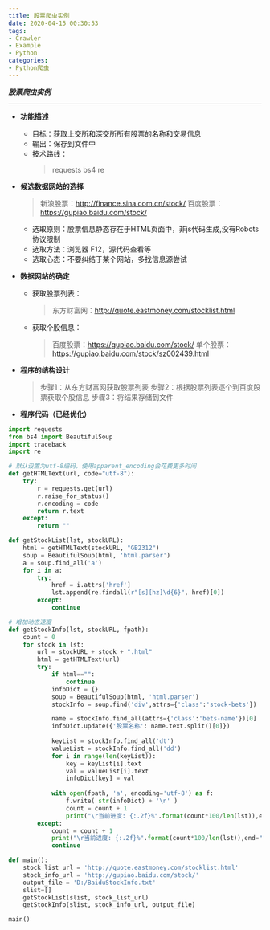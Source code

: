 ```yaml
---
title: 股票爬虫实例
date: 2020-04-15 00:30:53
tags:
- Crawler
- Example
- Python
categories:
- Python爬虫
---
```

***股票爬虫实例***
<!--more-->
---
- **功能描述**
  - 目标：获取上交所和深交所所有股票的名称和交易信息
  - 输出：保存到文件中
  - 技术路线：
    > requests
    > bs4
    > re

- **候选数据网站的选择**
  > 新浪股票：http://finance.sina.com.cn/stock/
  > 百度股票：https://gupiao.baidu.com/stock/
  - 选取原则：股票信息静态存在于HTML页面中，非js代码生成,没有Robots协议限制
  - 选取方法：浏览器 F12，源代码查看等
  - 选取心态：不要纠结于某个网站，多找信息源尝试

- **数据网站的确定**
  - 获取股票列表：
    > 东方财富网：http://quote.eastmoney.com/stocklist.html
  - 获取个股信息：
    > 百度股票：https://gupiao.baidu.com/stock/
    > 单个股票：https://gupiao.baidu.com/stock/sz002439.html

- **程序的结构设计**
  > 步骤1：从东方财富网获取股票列表
  > 步骤2：根据股票列表逐个到百度股票获取个股信息
  > 步骤3：将结果存储到文件

- **程序代码（已经优化）**
```python
import requests
from bs4 import BeautifulSoup
import traceback
import re

# 默认设置为utf-8编码，使用apparent_encoding会花费更多时间
def getHTMLText(url, code="utf-8"):
    try:
        r = requests.get(url)
        r.raise_for_status()
        r.encoding = code
        return r.text
    except:
        return ""

def getStockList(lst, stockURL):
    html = getHTMLText(stockURL, "GB2312")
    soup = BeautifulSoup(html, 'html.parser') 
    a = soup.find_all('a')
    for i in a:
        try:
            href = i.attrs['href']
            lst.append(re.findall(r"[s][hz]\d{6}", href)[0])
        except:
            continue

# 增加动态速度
def getStockInfo(lst, stockURL, fpath):
    count = 0
    for stock in lst:
        url = stockURL + stock + ".html"
        html = getHTMLText(url)
        try:
            if html=="":
                continue
            infoDict = {}
            soup = BeautifulSoup(html, 'html.parser')
            stockInfo = soup.find('div',attrs={'class':'stock-bets'})

            name = stockInfo.find_all(attrs={'class':'bets-name'})[0]
            infoDict.update({'股票名称': name.text.split()[0]})
            
            keyList = stockInfo.find_all('dt')
            valueList = stockInfo.find_all('dd')
            for i in range(len(keyList)):
                key = keyList[i].text
                val = valueList[i].text
                infoDict[key] = val
            
            with open(fpath, 'a', encoding='utf-8') as f:
                f.write( str(infoDict) + '\n' )
                count = count + 1
                print("\r当前进度: {:.2f}%".format(count*100/len(lst)),end="")
        except:
            count = count + 1
            print("\r当前进度: {:.2f}%".format(count*100/len(lst)),end="")
            continue

def main():
    stock_list_url = 'http://quote.eastmoney.com/stocklist.html'
    stock_info_url = 'http://gupiao.baidu.com/stock/'
    output_file = 'D:/BaiduStockInfo.txt'
    slist=[]
    getStockList(slist, stock_list_url)
    getStockInfo(slist, stock_info_url, output_file)

main()
```

